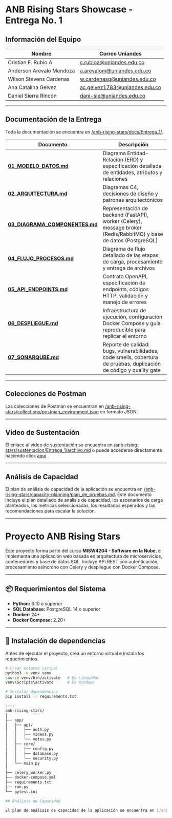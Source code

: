 # ANB Rising Stars Showcase - Entrega No. 1

## Información del Equipo

| Nombre | Correo Uniandes |
|--------|-----------------|
| Cristian F. Rubio A.| c.rubioa@uniandes.edu.co |
| Anderson Arevalo Mendoza | a.arevalom@uniandes.edu.co |
| Wilson Stevens Cardenas | w.cardenasq@uniandes.edu.co |
| Ana Catalina Gelvez | ac.gelvez1783@uniandes.edu.co |
| Daniel Sierra Rincón | dani-sie@uniandes.edu.co |

---

## Documentación de la Entrega

Toda la documentación se encuentra en [/anb-rising-stars/docs/Entrega_1/](anb-rising-stars/docs/Entrega_1/).

| Documento | Descripción |
|-----------|-------------|
| **[01_MODELO_DATOS.md](anb-rising-stars/docs/Entrega_1/01_MODELO_DATOS.md)** | Diagrama Entidad-Relación (ERD) y especificación detallada de entidades, atributos y relaciones |
| **[02_ARQUITECTURA.md](anb-rising-stars/docs/Entrega_1/02_ARQUITECTURA.md)** | Diagramas C4, decisiones de diseño y patrones arquitectónicos |
| **[03_DIAGRAMA_COMPONENTES.md](anb-rising-stars/docs/Entrega_1/03_DIAGRAMA_COMPONENTES.md)** | Representación de backend (FastAPI), worker (Celery), message broker (Redis/RabbitMQ) y base de datos (PostgreSQL) |
| **[04_FLUJO_PROCESOS.md](anb-rising-stars/docs/Entrega_1/04_FLUJO_PROCESOS.md)** | Diagrama de flujo detallado de las etapas de carga, procesamiento y entrega de archivos |
| **[05_API_ENDPOINTS.md](anb-rising-stars/docs/Entrega_1/05_API_ENDPOINTS.md)** | Contrato OpenAPI, especificación de endpoints, códigos HTTP, validación y manejo de errores |
| **[06_DESPLIEGUE.md](anb-rising-stars/docs/Entrega_1/06_DESPLIEGUE.md)** | Infraestructura de ejecución, configuración Docker Compose y guía reproducible para replicar el entorno |
| **[07_SONARQUBE.md](anb-rising-stars/docs/Entrega_1/07_SONARQUBE.md)** | Reporte de calidad: bugs, vulnerabilidades, code smells, cobertura de pruebas, duplicación de código y quality gate |


---

## Colecciones de Postman

Las colecciones de Postman se encuentran en [/anb-rising-stars/collections/postman_environment.json](anb-rising-stars/collections/postman_environment.json) en formato JSON.

---

## Video de Sustentación

El enlace al video de sustentación se encuentra en [/anb-rising-stars/sustentacion/Entrega_1/archivo.md](anb-rising-stars/sustentacion/Entrega_1/archivo.md) o puede accederse directamente haciendo click [aquí](https://youtu.be/U4WfAXbxG4Y).

---

## Análisis de Capacidad

El plan de análisis de capacidad de la aplicación se encuentra en [/anb-rising-stars/capacity-planning/plan_de_pruebas.md](anb-rising-stars/capacity-planning/plan_de_pruebas.md). Este documento incluye el plan detallado de análisis de capacidad, los escenarios de carga planteados, las métricas seleccionadas, los resultados esperados y las recomendaciones para escalar la solución.

---
# Proyecto ANB Rising Stars

Este proyecto forma parte del curso **MISW4204 - Software en la Nube**, e implementa una aplicación web basada en arquitectura de microservicios, contenedores y base de datos SQL. Incluye API REST con autenticación, procesamiento asíncrono con Celery y despliegue con Docker Compose.

---

## 📦 Requerimientos del Sistema

- **Python:** 3.10 o superior  
- **SQL Database:** PostgreSQL 14 o superior  
- **Docker:** 24+  
- **Docker Compose:** 2.20+  

---

## 🧰 Instalación de dependencias

Antes de ejecutar el proyecto, crea un entorno virtual e instala los requerimientos.

```bash
# Crear entorno virtual
python3 -m venv venv
source venv/bin/activate   # En Linux/Mac
venv\Scripts\activate      # En Windows

# Instalar dependencias
pip install -r requirements.txt

----
anb-rising-stars/
│
├── app/
│   ├── api/
│   │   ├── auth.py
│   │   ├── videos.py
│   │   └── votes.py
│   ├── core/
│   │   ├── config.py
│   │   ├── database.py
│   │   └── security.py
│   └── main.py
│
├── celery_worker.py
├── docker-compose.yml
├── requirements.txt
├── run.py
└── pytest.ini

## Análisis de Capacidad

El plan de análisis de capacidad de la aplicación se encuentra en [/anb-rising-stars/capacity-planning/plan_de_pruebas.md](anb-rising-stars/capacity-planning/plan_de_pruebas.md). Este documento incluye el plan detallado de análisis de capacidad, los escenarios de carga planteados, las métricas seleccionadas, los resultados esperados y las recomendaciones para escalar la solución.
